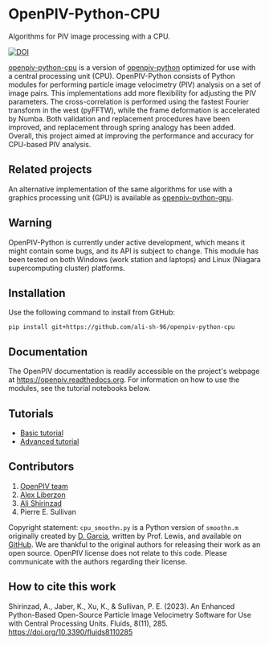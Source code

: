 # OpenPIV-Python-CPU
Algorithms for PIV image processing with a CPU.

[![DOI](https://zenodo.org/badge/670884759.svg)](https://zenodo.org/badge/latestdoi/670884759)

[openpiv-python-cpu](https://github.com/ali-sh-96/openpiv-python-cpu) is a version of [openpiv-python](https://github.com/OpenPIV/openpiv-python) optimized for use with a central processing unit (CPU). OpenPIV-Python consists of Python modules for performing particle image velocimetry (PIV) analysis on a set of  image pairs. This implementations add more flexibility for adjusting the PIV parameters. The cross-correlation is performed using the fastest Fourier transform in the west (pyFFTW), while the frame deformation is accelerated by Numba. Both validation and replacement procedures have been improved, and replacement through spring analogy has been added. Overall, this project aimed at improving the performance and accuracy for CPU-based PIV analysis.

## Related projects
An alternative implementation of the same algorithms for use with a graphics processing unit (GPU) is available as [openpiv-python-gpu](https://github.com/ali-sh-96/openpiv-python-gpu).

## Warning
OpenPIV-Python is currently under active development, which means it might contain some bugs, and its API is subject to change. This module has been tested on both Windows (work station and laptops) and Linux (Niagara supercomputing cluster) platforms.

## Installation
Use the following command to install from GitHub:

    pip install git+https://github.com/ali-sh-96/openpiv-python-cpu

## Documentation
The OpenPIV documentation is readily accessible on the project's webpage at https://openpiv.readthedocs.org. For information on how to use the modules, see the tutorial notebooks below.

## Tutorials
- [Basic tutorial](https://colab.research.google.com/github/ali-sh-96/openpiv-python-cpu/blob/main/openpiv_cpu/tutorials/openpiv_python_cpu_tutorial.ipynb)
- [Advanced tutorial](https://colab.research.google.com/github/ali-sh-96/openpiv-python-cpu/blob/main/openpiv_cpu/tutorials/openpiv_python_cpu_advanced_tutorial.ipynb)

## Contributors
1. [OpenPIV team](https://groups.google.com/forum/#!forum/openpiv-users)
2. [Alex Liberzon](https://github.com/alexlib)
3. [Ali Shirinzad](https://github.com/ali-sh-96)
4. Pierre E. Sullivan

Copyright statement: `cpu_smoothn.py` is a Python version of `smoothn.m` originally created by
[D. Garcia](https://de.mathworks.com/matlabcentral/fileexchange/25634-smoothn), written by Prof. Lewis, and available on
[GitHub](https://github.com/profLewis/geogg122/blob/master/Chapter5_Interpolation/python/smoothn.py). We are thankful to the original authors for
releasing their work as an open source. OpenPIV license does not relate to this code. Please communicate with the
authors regarding their license.

## How to cite this work
Shirinzad, A., Jaber, K., Xu, K., & Sullivan, P. E. (2023). An Enhanced Python-Based Open-Source Particle Image Velocimetry Software for Use with Central Processing Units. Fluids, 8(11), 285. https://doi.org/10.3390/fluids8110285